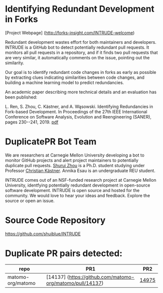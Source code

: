 # Identifying Redundant Development in Forks 

[Project Webpage] (http://forks-insight.com/INTRUDE-welcome)

Redundant development wastes effort for both maintainers and developers. INTRUDE is a GitHub bot to detect potentially redundant pull requests. It monitors all pull requests in a repository, and if it finds two pull requests that are very similar, it automatically comments on the issue, pointing out the similarity.

Our goal is to identify redundant code changes in forks as early as possible by extracting clues indicating similarities between code changes, and building a machine learning model to predict redundancies.

An academic paper describing more technical details and an evaluation has been published:

L. Ren, S. Zhou, C. Kästner, and A. Wąsowski. Identifying Redundancies in Fork-based Development. In Proceedings of the 27th IEEE International Conference on Software Analysis, Evolution and Reengineering (SANER), pages 230--241, 2019. [pdf](https://www.cs.cmu.edu/~shuruiz/paper/saner19-RedundantDev.pdf)


# DuplicatePR Bot Team
We are researchers at Carnegie Mellon University developing a bot to monitor GitHub projects and alert project maintainers to potentially duplicate pull requests. [Shurui Zhou](https://www.cs.cmu.edu/~shuruiz) is a Ph.D. student studying under Professor [Christian Kästner](https://www.cs.cmu.edu/~ckaestne/). Annika Esau is an undergraduate REU student.

INTRUDE comes out of an NSF-funded research project at Carnegie Mellon University, identfying potentially redundant development in open-source software development. INTRUDE is open source and hosted for the community. We would love to hear your ideas and feedback. Explore the source or open an issue.

# Source Code Repository

https://github.com/shuiblue/INTRUDE

# Duplicate PR pairs detected:

| repo |PR1   |PR2   |
|---|---|---|
| matomo-org/matomo|[14137] (https://github.com/matomo-org/matomo/pull/14137)|[14975](https://github.com/matomo-org/matomo/pull/14975)|  
